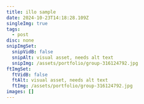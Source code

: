 ```yaml
---
title: illo sample
date: 2024-10-23T14:18:28.109Z
singleImg: true
tags:
  - post
disc: none
snipImgSet:
  snipVidB: false
  snipAlt: visual asset, needs alt text
  snipImg: /assets/portfolio/group-316124792.jpg
ftImgSet:
  ftVidB: false
  ftAlt: visual asset, needs alt text
  ftImg: /assets/portfolio/group-316124792.jpg
images: []
---
```

